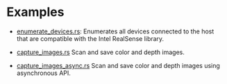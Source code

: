 # Examples

- [enumerate\_devices.rs](enumerate_devices.rs): Enumerates all devices connected to the host that are compatible with the Intel RealSense library.

- [capture\_images.rs](capture_images.rs)
  Scan and save color and depth images.

- [capture\_images\_async.rs](capture_images_async.rs)
  Scan and save color and depth images using asynchronous API.
